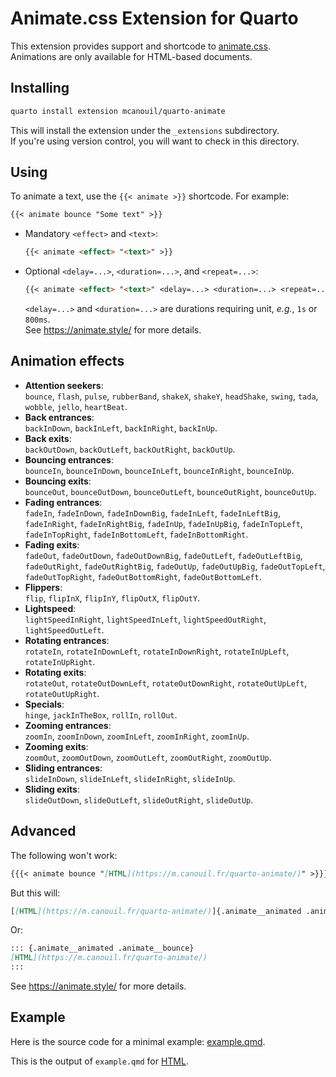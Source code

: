 # Animate.css Extension for Quarto

This extension provides support and shortcode to [animate.css](https://animate.style/).  
Animations are only available for HTML-based documents.

## Installing

```sh
quarto install extension mcanouil/quarto-animate
```

This will install the extension under the `_extensions` subdirectory.  
If you're using version control, you will want to check in this directory.

## Using

To animate a text, use the `{{< animate >}}` shortcode. For example:

```markdown
{{< animate bounce "Some text" >}}
```

- Mandatory `<effect>` and `<text>`:
  ``` markdown
  {{< animate <effect> "<text>" >}}
  ```

- Optional `<delay=...>`, `<duration=...>`, and `<repeat=...>`:
  ``` markdown
  {{< animate <effect> "<text>" <delay=...> <duration=...> <repeat=...> >}}
  ```
  `<delay=...>` and `<duration=...>` are durations requiring unit, _e.g._, `1s` or `800ms`.  
  See <https://animate.style/> for more details.

## Animation effects

- __Attention seekers__:  
  `bounce`, `flash`, `pulse`, `rubberBand`, `shakeX`, `shakeY`, `headShake`, `swing`, `tada`, `wobble`, `jello`, `heartBeat`.
- __Back entrances__:  
  `backInDown`, `backInLeft`, `backInRight`, `backInUp`.
- __Back exits__:  
  `backOutDown`, `backOutLeft`, `backOutRight`, `backOutUp`.
- __Bouncing entrances__:  
  `bounceIn`, `bounceInDown`, `bounceInLeft`, `bounceInRight`, `bounceInUp`.
- __Bouncing exits__:  
  `bounceOut`, `bounceOutDown`, `bounceOutLeft`, `bounceOutRight`, `bounceOutUp`.
- __Fading entrances__:  
  `fadeIn`, `fadeInDown`, `fadeInDownBig`, `fadeInLeft`, `fadeInLeftBig`, `fadeInRight`, `fadeInRightBig`, `fadeInUp`, `fadeInUpBig`, `fadeInTopLeft`, `fadeInTopRight`, `fadeInBottomLeft`, `fadeInBottomRight`.
- __Fading exits__:  
  `fadeOut`, `fadeOutDown`, `fadeOutDownBig`, `fadeOutLeft`, `fadeOutLeftBig`, `fadeOutRight`, `fadeOutRightBig`, `fadeOutUp`, `fadeOutUpBig`, `fadeOutTopLeft`, `fadeOutTopRight`, `fadeOutBottomRight`, `fadeOutBottomLeft`.
- __Flippers__:  
  `flip`, `flipInX`, `flipInY`, `flipOutX`, `flipOutY`.
- __Lightspeed__:  
  `lightSpeedInRight`, `lightSpeedInLeft`, `lightSpeedOutRight`, `lightSpeedOutLeft`.
- __Rotating entrances__:  
  `rotateIn`, `rotateInDownLeft`, `rotateInDownRight`, `rotateInUpLeft`, `rotateInUpRight`.
- __Rotating exits__:  
  `rotateOut`, `rotateOutDownLeft`, `rotateOutDownRight`, `rotateOutUpLeft`, `rotateOutUpRight`.
- __Specials__:  
  `hinge`, `jackInTheBox`, `rollIn`, `rollOut`.
- __Zooming entrances__:  
  `zoomIn`, `zoomInDown`, `zoomInLeft`, `zoomInRight`, `zoomInUp`.
- __Zooming exits__:  
  `zoomOut`, `zoomOutDown`, `zoomOutLeft`, `zoomOutRight`, `zoomOutUp`.
- __Sliding entrances__:  
  `slideInDown`, `slideInLeft`, `slideInRight`, `slideInUp`.
- __Sliding exits__:  
  `slideOutDown`, `slideOutLeft`, `slideOutRight`, `slideOutUp`.

## Advanced

The following won't work:

```markdown
{{{< animate bounce "[HTML](https://m.canouil.fr/quarto-animate/)" >}}}
```

But this will:

```markdown
[[HTML](https://m.canouil.fr/quarto-animate/)]{.animate__animated .animate__bounce style="display:inline-block;"}
```

Or:

```markdown
::: {.animate__animated .animate__bounce}
[HTML](https://m.canouil.fr/quarto-animate/)
:::
```

See <https://animate.style/> for more details.

## Example

Here is the source code for a minimal example: [example.qmd](example.qmd).

This is the output of `example.qmd` for [HTML](https://m.canouil.fr/quarto-animate/).
